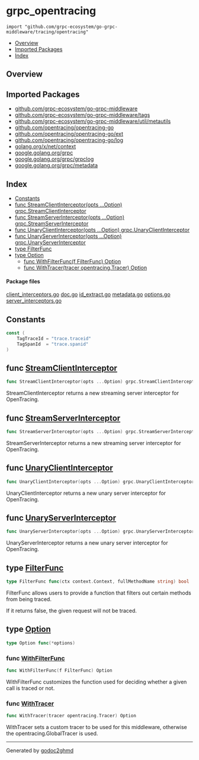 # grpc_opentracing
`import "github.com/grpc-ecosystem/go-grpc-middleware/tracing/opentracing"`

* [Overview](#pkg-overview)
* [Imported Packages](#pkg-imports)
* [Index](#pkg-index)

## <a name="pkg-overview">Overview</a>

## <a name="pkg-imports">Imported Packages</a>

- [github.com/grpc-ecosystem/go-grpc-middleware](./../..)
- [github.com/grpc-ecosystem/go-grpc-middleware/tags](./../../tags)
- [github.com/grpc-ecosystem/go-grpc-middleware/util/metautils](./../../util/metautils)
- [github.com/opentracing/opentracing-go](https://godoc.org/github.com/opentracing/opentracing-go)
- [github.com/opentracing/opentracing-go/ext](https://godoc.org/github.com/opentracing/opentracing-go/ext)
- [github.com/opentracing/opentracing-go/log](https://godoc.org/github.com/opentracing/opentracing-go/log)
- [golang.org/x/net/context](https://godoc.org/golang.org/x/net/context)
- [google.golang.org/grpc](https://godoc.org/google.golang.org/grpc)
- [google.golang.org/grpc/grpclog](https://godoc.org/google.golang.org/grpc/grpclog)
- [google.golang.org/grpc/metadata](https://godoc.org/google.golang.org/grpc/metadata)

## <a name="pkg-index">Index</a>
* [Constants](#pkg-constants)
* [func StreamClientInterceptor(opts ...Option) grpc.StreamClientInterceptor](#StreamClientInterceptor)
* [func StreamServerInterceptor(opts ...Option) grpc.StreamServerInterceptor](#StreamServerInterceptor)
* [func UnaryClientInterceptor(opts ...Option) grpc.UnaryClientInterceptor](#UnaryClientInterceptor)
* [func UnaryServerInterceptor(opts ...Option) grpc.UnaryServerInterceptor](#UnaryServerInterceptor)
* [type FilterFunc](#FilterFunc)
* [type Option](#Option)
  * [func WithFilterFunc(f FilterFunc) Option](#WithFilterFunc)
  * [func WithTracer(tracer opentracing.Tracer) Option](#WithTracer)

#### <a name="pkg-files">Package files</a>
[client_interceptors.go](./client_interceptors.go) [doc.go](./doc.go) [id_extract.go](./id_extract.go) [metadata.go](./metadata.go) [options.go](./options.go) [server_interceptors.go](./server_interceptors.go) 

## <a name="pkg-constants">Constants</a>
``` go
const (
    TagTraceId = "trace.traceid"
    TagSpanId  = "trace.spanid"
)
```

## <a name="StreamClientInterceptor">func</a> [StreamClientInterceptor](./client_interceptors.go#L35)
``` go
func StreamClientInterceptor(opts ...Option) grpc.StreamClientInterceptor
```
StreamClientInterceptor returns a new streaming server interceptor for OpenTracing.

## <a name="StreamServerInterceptor">func</a> [StreamServerInterceptor](./server_interceptors.go#L37)
``` go
func StreamServerInterceptor(opts ...Option) grpc.StreamServerInterceptor
```
StreamServerInterceptor returns a new streaming server interceptor for OpenTracing.

## <a name="UnaryClientInterceptor">func</a> [UnaryClientInterceptor](./client_interceptors.go#L21)
``` go
func UnaryClientInterceptor(opts ...Option) grpc.UnaryClientInterceptor
```
UnaryClientInterceptor returns a new unary server interceptor for OpenTracing.

## <a name="UnaryServerInterceptor">func</a> [UnaryServerInterceptor](./server_interceptors.go#L23)
``` go
func UnaryServerInterceptor(opts ...Option) grpc.UnaryServerInterceptor
```
UnaryServerInterceptor returns a new unary server interceptor for OpenTracing.

## <a name="FilterFunc">type</a> [FilterFunc](./options.go#L22)
``` go
type FilterFunc func(ctx context.Context, fullMethodName string) bool
```
FilterFunc allows users to provide a function that filters out certain methods from being traced.

If it returns false, the given request will not be traced.

## <a name="Option">type</a> [Option](./options.go#L41)
``` go
type Option func(*options)
```

### <a name="WithFilterFunc">func</a> [WithFilterFunc](./options.go#L44)
``` go
func WithFilterFunc(f FilterFunc) Option
```
WithFilterFunc customizes the function used for deciding whether a given call is traced or not.

### <a name="WithTracer">func</a> [WithTracer](./options.go#L51)
``` go
func WithTracer(tracer opentracing.Tracer) Option
```
WithTracer sets a custom tracer to be used for this middleware, otherwise the opentracing.GlobalTracer is used.

- - -
Generated by [godoc2ghmd](https://github.com/GandalfUK/godoc2ghmd)